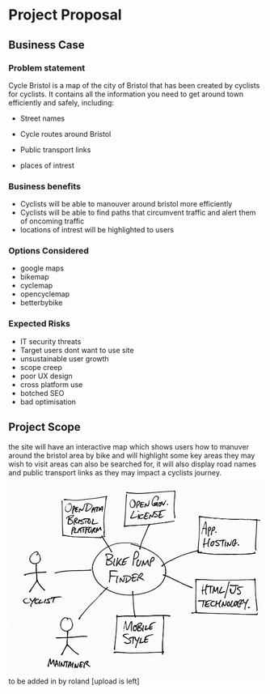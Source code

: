 # Project Proposal

## Business Case

### Problem statement
Cycle Bristol is a map of the city of Bristol that has been created by cyclists for cyclists. It contains all the information you need to get around town efficiently and safely, including:

- Street names

- Cycle routes around Bristol

- Public transport links

- places of intrest


### Business benefits
* Cyclists will be able to manouver around bristol more efficiently 
* Cyclists will be able to find paths that circumvent traffic and alert them of oncoming traffic
* locations of intrest will be highlighted to users


### Options Considered
- google maps
- bikemap
- cyclemap
- opencyclemap
- betterbybike

### Expected Risks
- IT security threats
- Target users dont want to use site
- unsustainable user growth
- scope creep
- poor UX design
- cross platform use 
- botched SEO
- bad optimisation 

## Project Scope
the site will have an interactive map which shows users how to manuver around the bristol area by bike and will highlight some key areas they may wish to visit areas can also be searched for, it will also display road names and public transport links as they may impact a cyclists journey.

![Insert your Context Diagram Here](images/context.png)
to be added in by roland [upload is left]
